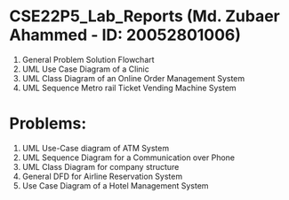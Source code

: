 # CSE22P5_Lab_Reports (Md. Zubaer Ahammed - ID: 20052801006)

01. General Problem Solution Flowchart
02. UML Use Case Diagram of a Clinic
03. UML Class Diagram of an Online Order Management System
04. UML Sequence Metro rail Ticket Vending Machine System

# Problems:

01. UML Use-Case diagram of ATM System
02. UML Sequence Diagram for a Communication over Phone
03. UML Class Diagram for company structure
04. General DFD for Airline Reservation System
05. Use Case Diagram of a Hotel Management System

